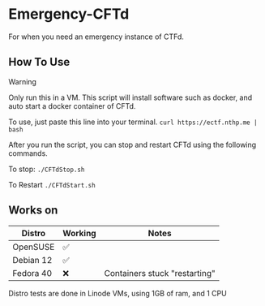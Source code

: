 # Emergency-CFTd

For when you need an emergency instance of CTFd.

## How To Use

> [!WARNING]
> Only run this in a VM. This script will install software such as docker, and auto start a docker container of CFTd.

To use, just paste this line into your terminal.
`curl https://ectf.nthp.me | bash`

After you run the script, you can stop and restart CFTd using the following commands.

To stop: `./CFTdStop.sh`

To Restart `./CFTdStart.sh`

## Works on

| Distro    | Working | Notes |
|-----------|---------|-------|
| OpenSUSE  | ✅       |       |
| Debian 12 | ✅       |       |
| Fedora 40 | ❌       | Containers stuck "restarting"      |

Distro tests are done in Linode VMs, using 1GB of ram, and 1 CPU